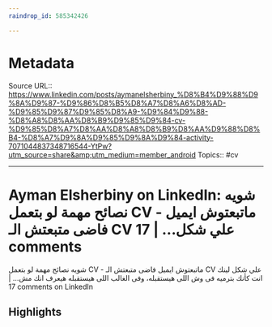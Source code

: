 ```yaml
---
raindrop_id: 585342426

---
```


# Metadata
Source URL:: https://www.linkedin.com/posts/aymanelsherbiny_%D8%B4%D9%88%D9%8A%D9%87-%D9%86%D8%B5%D8%A7%D8%A6%D8%AD-%D9%85%D9%87%D9%85%D8%A9-%D9%84%D9%88-%D8%A8%D8%AA%D8%B9%D9%85%D9%84-cv-%D9%85%D8%A7%D8%AA%D8%A8%D8%B9%D8%AA%D9%88%D8%B4-%D8%A7%D9%8A%D9%85%D9%8A%D9%84-activity-7071044837348716544-YtPw?utm_source=share&amp;utm_medium=member_android
Topics:: #cv

---
# Ayman Elsherbiny on LinkedIn: شويه نصائح مهمة لو بتعمل CV - ماتبعتوش ايميل فاضى متبعتش الـ CV علي شكل… | 17 comments

شويه نصائح مهمة لو بتعمل CV  - ماتبعتوش ايميل فاضى متبعتش الـ CV  علي شكل لينك انت كأنك بترميه فى وش اللى هيستقبله، وفى الغالب اللى هيستقبله هيعرف انك مش… | 17 comments on LinkedIn

## Highlights

